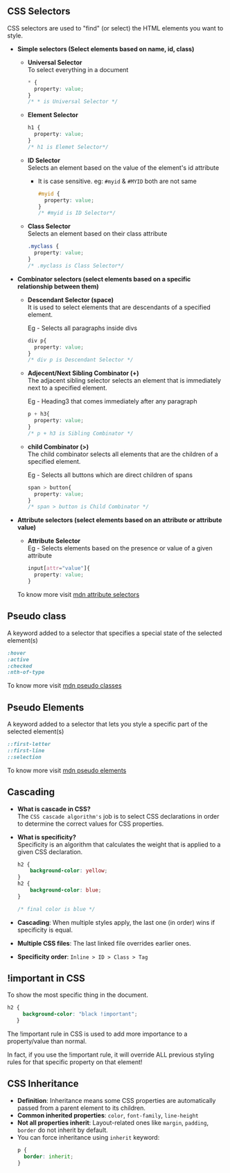 ## CSS Selectors
CSS selectors are used to "find" (or select) the HTML elements you want to style.

- **Simple selectors (Select elements based on name, id, class)**

  - **Universal Selector** <br>
    To select everything in a document

    ```css
    * {
      property: value;
    }
    /* * is Universal Selector */
    ```

  - **Element Selector**

    ```css
    h1 {
      property: value;
    }
    /* h1 is Elemet Selector*/
    ```

  - **ID Selector** <br>
    Selects an element based on the value of the element's id attribute

    - It is case sensitive. eg: `#myid` & `#MYID` both are not same
      ```css
      #myid {
        property: value;
      }
      /* #myid is ID Selector*/
      ```

  - **Class Selector** <br>
    Selects an element based on their class attribute

    ```css
    .myclass {
      property: value;
    }
    /* .myclass is Class Selector*/
    ```

- **Combinator selectors (select elements based on a specific relationship between them)**

  - **Descendant Selector (space)** <br>
    It is used to select elements that are descendants of a specified element.

    Eg - Selects all paragraphs inside divs

    ```css
    div p{
      property: value;
    }
    /* div p is Descendant Selector */
    ```

  - **Adjecent/Next Sibling Combinator (+)** <br>
    The adjacent sibling selector selects an element that is immediately next to a specified element.

    Eg - Heading3 that comes immediately after any paragraph

    ```css
    p + h3{
      property: value;
    }
    /* p + h3 is Sibling Combinator */
    ```

  - **child Combinator (>)** <br>
    The child combinator selects all elements that are the children of a specified element.

    Eg - Selects all buttons which are direct children of spans
    ```css
    span > button{
      property: value;
    }
    /* span > button is Child Combinator */
    ```

- **Attribute selectors (select elements based on an attribute or attribute value)**

  - **Attribute Selector** <br>
    Eg - Selects elements based on the presence or value of a given attribute

    ```css
    input[attr="value"]{
      property: value;
    }
    ```

  To know more visit <a href="https://developer.mozilla.org/en-US/docs/Web/CSS/Attribute_selectors">mdn attribute selectors</a>

## Pseudo class
A keyword added to a selector that specifies a special state of the selected element(s)

```css
:hover
:active
:checked
:nth-of-type
```

To know more visit <a href="https://developer.mozilla.org/en-US/docs/Web/CSS/Pseudo-classes">mdn pseudo classes</a>

## Pseudo Elements
A keyword added to a selector that lets you style a specific part of the selected element(s)

```css
::first-letter
::first-line
::selection
```

To know more visit <a href="https://developer.mozilla.org/en-US/docs/Web/CSS/Pseudo-elements">mdn pseudo elements</a>

## Cascading

- **What is cascade in CSS?** <br>
  The `CSS cascade algorithm's` job is to select CSS declarations in order to determine the correct values for CSS properties.

- **What is specificity?** <br>
  Specificity is an algorithm that calculates the weight that is applied to a given CSS declaration.

  ```css
  h2 {
      background-color: yellow;
  }
  h2 {
      background-color: blue;
  }

  /* final color is blue */
  ```

- **Cascading**: When multiple styles apply, the last one (in order) wins if specificity is equal.
- **Multiple CSS files**: The last linked file overrides earlier ones.
- **Specificity order**: `Inline > ID > Class > Tag`

## !important in CSS
To show the most specific thing in the document.

```css
h2 {
     background-color: "black !important";
   }
```

The !important rule in CSS is used to add more importance to a property/value than normal.

In fact, if you use the !important rule, it will override ALL previous styling rules for that specific property on that element!

## CSS Inheritance

- **Definition**: Inheritance means some CSS properties are automatically passed from a parent element to its children.
- **Common inherited properties**: `color`, `font-family`, `line-height`
- **Not all properties inherit**: Layout-related ones like `margin`, `padding`, `border` do not inherit by default.
- You can force inheritance using `inherit` keyword:  
  ```css
  p {
    border: inherit;
  }
  ```
